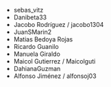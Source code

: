 - sebas_vitz
- Danibeta33
- Jacobo Rodríguez / jacobo1304
- JuanSMarin2
- Matias Bedoya Rojas 
- Ricardo Guanilo
- Manuela Giraldo 
- Maicol Gutierrez / Maicolguti
- DahianaGuzman
- Alfonso Jiménez / alfonsoj03